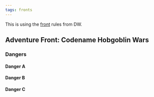 ```yaml
---
tags: fronts
---
```

This is using the [front](https://www.dungeonworldsrd.com/gamemastering/fronts/) rules from DW.

## Adventure Front: Codename Hobgoblin Wars

### Dangers
#### Danger A

#### Danger B

#### Danger C
